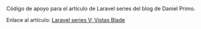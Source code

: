 Código de apoyo para el artículo de Laravel series del blog de Daniel Primo.

Enlace al artículo: [Laravel series V: Vistas Blade](https://www.danielprimo.io/blog/laravel-series-iii-vistas-blade)

